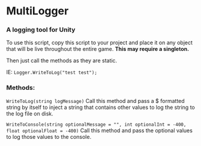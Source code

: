 <h1>MultiLogger</h1>
<h3>A logging tool for Unity</h3>
To use this script, copy this script to your project and place it on any object that will be live throughout the entire game. <b>This may require a singleton.</b>

Then just call the methods as they are static. 

IE:
`Logger.WriteToLog("test test");`
  
<h3>Methods:</h3>

`WriteToLog(string logMessage)`
Call this method and pass a $ formatted string by itself to inject a string that contains other values to log the string to the
  log file on disk.


`WriteToConsole(string optionalMessage = "", int optionalInt = -400, float optionalFloat = -400)`
Call this method and pass the optional values to log those values to the console.
